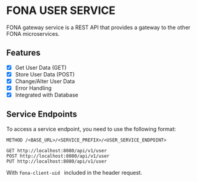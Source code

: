 # FONA USER SERVICE

FONA gateway service is a REST API that provides a gateway to the other FONA microservices.

## Features

- [x] Get User Data (GET)
- [x] Store User Data (POST)
- [x] Change/Alter User Data
- [x] Error Handling
- [x] Integrated with Database

## Service Endpoints

To access a service endpoint, you need to use the following format:

`METHOD /<BASE_URL>/<SERVICE_PREFIX>/<USER_SERVICE_ENDPOINT>`

```http
GET http://localhost:8080/api/v1/user
POST http://localhost:8080/api/v1/user
PUT http://localhost:8080/api/v1/user
```

With `fona-client-uid ` included in the header request.
